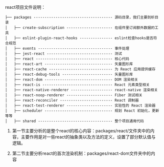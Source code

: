 react项目文件说明：

	├── packages ------------------------------------ 源码目录，我们主要剖析目录
	│   ├── create-subscription --------------------- 在组件里订阅额外数据的工具
	│   ├── eslint-plugin-react-hooks --------------- eslint检查hooks是否符合规范
	│   ├── events ---------------------------------- 事件处理 
	│   ├── jest-react ------------------------------ 测试
	│   ├── react ----------------------------------- 核心代码
	│   ├── react-art ------------------------------- 矢量图形库
	│   ├── react-cache ----------------------------- 为 React 应用提供缓存
	│   ├── react-debug-tools ----------------------- 矢量图形库
	│   ├── react-dom ------------------------------- DOM 渲染相关
	│   ├── react-is -------------------------------- React 元素类型相关
	│   ├── react-native-renderer ------------------- react-native 渲染相关 
	│   ├── react-noop-renderer --------------------- Fiber 测试相关 
	│   ├── react-reconciler ------------------------ React 调制器
	│   ├── react-test-renderer --------------------- 实验性的 React 渲染器
	│   ├── scheduler ------------------------------- 规划 React 初始化，更新等等
	│   ├── shared ---------------------------------- 整个项目通用代码

1. 第一节主要分析的是整个react的核心内容：packages/react/文件夹中的内容，主要作用是对一些react的抽象类以及方法的定义，设置了部分默认值与逻辑。

2. 第二节主要分析react的首次渲染机制：packages/react-dom文件夹中的内容
